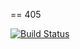 == 405

[![Build Status](https://api.travis-ci.org/juhat/error405.png?branch=master)](http://travis-ci.org/juhat/error405)